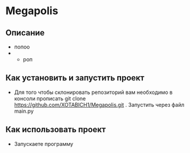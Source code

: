 # Megapolis
## Описание 
 - попоо
 - - роп

## Как установить и запустить проект
 - Для того чтобы склонировать репозиторий вам необходимо в консоли прописать git clone https://github.com/XOTABICH1/Megapolis.git . Запустить через файл main.py
## Как использовать проект
 - Запускаете программу
